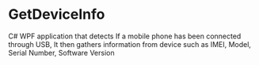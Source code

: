 # GetDeviceInfo

C# WPF application that detects If a mobile phone has been connected through USB, It then gathers information from device such as IMEI, Model, Serial Number, Software Version
